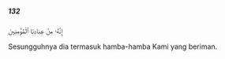 ##### 132

<span class="ayah">إِنَّهُۥ مِنْ عِبَادِنَا ٱلْمُؤْمِنِينَ</span>

<span class="ayah_translation">Sesungguhnya dia termasuk hamba-hamba Kami yang beriman.</span>
